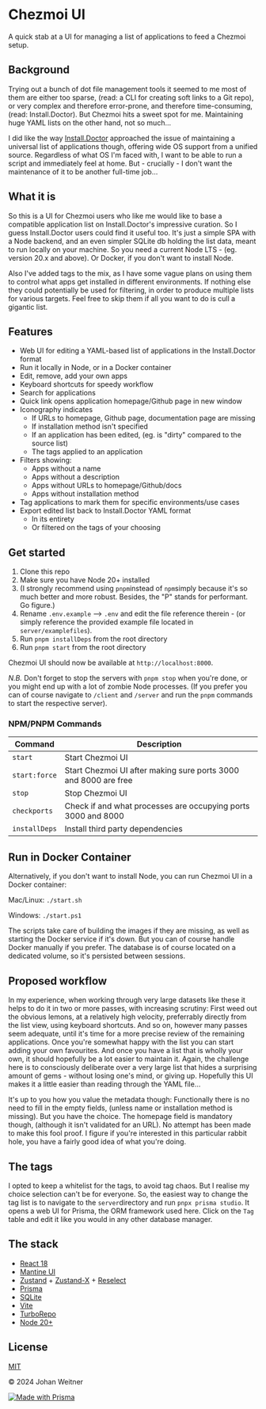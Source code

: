 # Chezmoi UI

A quick stab at a UI for managing a list of applications to feed a Chezmoi setup.

## Background

Trying out a bunch of dot file management tools it seemed to me most of them are either too sparse, (read: a CLI for creating soft links to a Git repo), or very complex and therefore error-prone, and therefore time-consuming, (read: Install.Doctor). But Chezmoi hits a sweet spot for me. Maintaining huge YAML lists on the other hand, not so much...

I did like the way [Install.Doctor](https://github.com/megabyte-labs/install.doctor) approached the issue of maintaining a universal list of applications though, offering wide OS support from a unified source. Regardless of what OS I'm faced with, I want to be able to run a script and immediately feel at home. But - crucially - I don't want the maintenance of it to be another full-time job...

## What it is

So this is a UI for Chezmoi users who like me would like to base a compatible application list on Install.Doctor's impressive curation. So I guess Install.Doctor users could find it useful too. It's just a simple SPA with a Node backend, and an even simpler SQLite db holding the list data, meant to run locally on your machine. So you need a current Node LTS - (eg. version 20.x and above). Or Docker, if you don't want to install Node.

Also I've added tags to the mix, as I have some vague plans on using them to control what apps get installed in different environments. If nothing else they could potentially be used for filtering, in order to produce multiple lists for various targets. Feel free to skip them if all you want to do is cull a gigantic list.

## Features
- Web UI for editing a YAML-based list of applications in the Install.Doctor format
- Run it locally in Node, or in a Docker container
- Edit, remove, add your own apps
- Keyboard shortcuts for speedy workflow
- Search for applications
- Quick link opens application homepage/Github page in new window
- Iconography indicates
  - If URLs to homepage, Github page, documentation page are missing
  - If installation method isn't specified
  - If an application has been edited, (eg. is "dirty" compared to the source list)
  - The tags applied to an application
- Filters showing:
  - Apps without a name
  - Apps without a description
  - Apps without URLs to homepage/Github/docs
  - Apps without installation method
- Tag applications to mark them for specific environments/use cases
- Export edited list back to Install.Doctor YAML format
  - In its entirety
  - Or filtered on the tags of your choosing

## Get started

1. Clone this repo
1. Make sure you have Node 20+ installed
1. (I strongly recommend using `pnpm`instead of `npm`simply because it's so much better and more robust. Besides, the "P" stands for performant. Go figure.)
1. Rename `.env.example` --> `.env` and edit the file reference therein - (or simply reference the provided example file located in `server/examplefiles`).
1. Run `pnpm installDeps` from the root directory
1. Run `pnpm start` from the root directory

Chezmoi UI should now be available at `http://localhost:8000`.

*N.B.* Don't forget to stop the servers with `pnpm stop` when you're done, or you might end up with a lot of zombie Node processes. (If you prefer you can of course navigate to `/client` and `/server` and run the `pnpm` commands to start the respective server).

### NPM/PNPM Commands
| Command       | Description                                                  |
| ------------- | ------------------------------------------------------------ |
| `start`       | Start Chezmoi UI                                             |
| `start:force` | Start Chezmoi UI after making sure ports 3000 and 8000 are free |
| `stop`        | Stop Chezmoi UI                                              |
| `checkports`  | Check if and what processes are occupying ports 3000 and 8000 |
| `installDeps` | Install third party dependencies                             |


## Run in Docker Container
Alternatively, if you don't want to install Node, you can run Chezmoi UI in a Docker container:

Mac/Linux:
```./start.sh```

Windows:
```./start.ps1```

The scripts take care of building the images if they are missing, as well as starting the Docker service if it's down. But you can of course handle Docker manually if you prefer. The database is of course located on a dedicated volume, so it's persisted between sessions.

## Proposed workflow
In my experience, when working through very large datasets like these it helps to do it in two or more passes, with increasing scrutiny: First weed out the obvious lemons, at a relatively high velocity, preferrably directly from the list view, using keyboard shortcuts. And so on, however many passes seem adequate, until it's time for a more precise review of the remaining applications. Once you're somewhat happy with the list you can start adding your own favourites. And once you have a list that is wholly your own, it should hopefully be a lot easier to maintain it. Again, the challenge here is to consciously deliberate over a very large list that hides a surprising amount of gems - without losing one's mind, or giving up. Hopefully this UI makes it a little easier than reading through the YAML file...

It's up to you how you value the metadata though: Functionally there is no need to fill in the empty fields, (unless name or installation method is missing). But you have the choice. The homepage field is mandatory though, (although it isn't validated for an URL). No attempt has been made to make this fool proof. I figure if you're interested in this particular rabbit hole, you have a fairly good idea of what you're doing.

## The tags
I opted to keep a whitelist for the tags, to avoid tag chaos. But I realise my choice selection can't be for everyone. So, the easiest way to change the tag list is to navigate to the `server`directory and run `pnpx prisma studio`. It opens a web UI for Prisma, the ORM framework used here. Click on the `Tag` table and edit it like you would in any other database manager.

## The stack
- [React 18](https://react.dev/)
- [Mantine UI](https://mantine.dev/)
- [Zustand](https://github.com/pmndrs/zustand) + [Zustand-X](https://github.com/udecode/zustand-x) + [Reselect](https://reselect.js.org/)
- [Prisma](https://www.prisma.io/)
- [SQLite](https://www.sqlite.org/)
- [Vite](https://vitest.dev/)
- [TurboRepo](https://turbo.build/)
- [Node 20+](https://nodejs.org/)


## License

[MIT](https://opensource.org/license/MIT)

© 2024 Johan Weitner


[![Made with Prisma](http://made-with.prisma.io/dark.svg)](https://prisma.io)